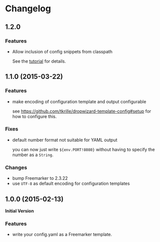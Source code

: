 # Changelog

## 1.2.0

### Features

- Allow inclusion of config snippets from classpath

    See the [tutorial](README.md#tutorial) for details.

## 1.1.0 (2015-03-22)

### Features

- make encoding of configuration template and output configurable

    see https://github.com/tkrille/dropwizard-template-config#setup for how to
    configure this.

### Fixes

- default number format not suitable for YAML output

    you can now just write `${env.PORT!8080}` without having to specify the
    number as a `String`.

### Changes

- bump Freemarker to 2.3.22
- use `UTF-8` as default encoding for configuration templates

## 1.0.0 (2015-02-13)

**Initial Version**

### Features

- write your config.yaml as a Freemarker template.
